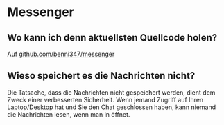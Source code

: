 # Messenger

## Wo kann ich denn aktuellsten Quellcode holen?

Auf [github.com/benni347/messenger](github.com/benni347/messenger)

## Wieso speichert es die Nachrichten nicht?

Die Tatsache, dass die Nachrichten nicht gespeichert werden, dient dem Zweck einer verbesserten Sicherheit. Wenn jemand Zugriff auf Ihren Laptop/Desktop hat und Sie den Chat geschlossen haben, kann niemand die Nachrichten lesen, wenn man in öffnet.
